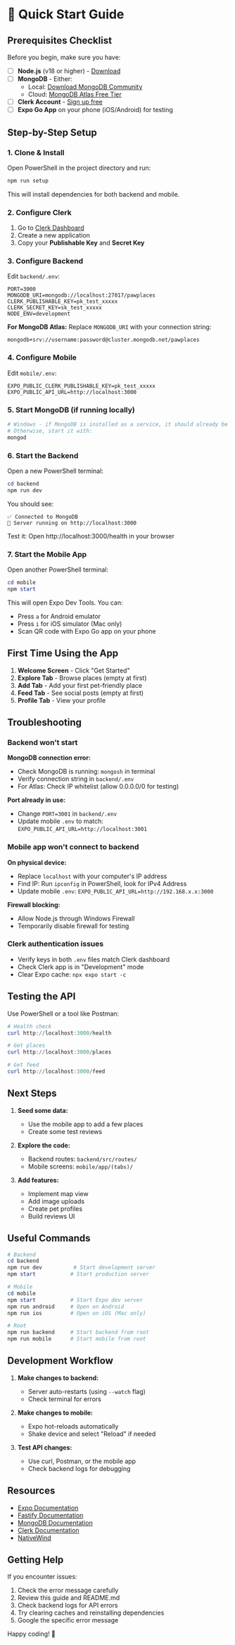 # 🚀 Quick Start Guide

## Prerequisites Checklist

Before you begin, make sure you have:

- [ ] **Node.js** (v18 or higher) - [Download](https://nodejs.org/)
- [ ] **MongoDB** - Either:
  - Local: [Download MongoDB Community](https://www.mongodb.com/try/download/community)
  - Cloud: [MongoDB Atlas Free Tier](https://www.mongodb.com/cloud/atlas/register)
- [ ] **Clerk Account** - [Sign up free](https://clerk.com/)
- [ ] **Expo Go App** on your phone (iOS/Android) for testing

## Step-by-Step Setup

### 1. Clone & Install

Open PowerShell in the project directory and run:

```powershell
npm run setup
```

This will install dependencies for both backend and mobile.

### 2. Configure Clerk

1. Go to [Clerk Dashboard](https://dashboard.clerk.com/)
2. Create a new application
3. Copy your **Publishable Key** and **Secret Key**

### 3. Configure Backend

Edit `backend/.env`:

```env
PORT=3000
MONGODB_URI=mongodb://localhost:27017/pawplaces
CLERK_PUBLISHABLE_KEY=pk_test_xxxxx
CLERK_SECRET_KEY=sk_test_xxxxx
NODE_ENV=development
```

**For MongoDB Atlas:**
Replace `MONGODB_URI` with your connection string:
```
mongodb+srv://username:password@cluster.mongodb.net/pawplaces
```

### 4. Configure Mobile

Edit `mobile/.env`:

```env
EXPO_PUBLIC_CLERK_PUBLISHABLE_KEY=pk_test_xxxxx
EXPO_PUBLIC_API_URL=http://localhost:3000
```

### 5. Start MongoDB (if running locally)

```powershell
# Windows - if MongoDB is installed as a service, it should already be running
# Otherwise, start it with:
mongod
```

### 6. Start the Backend

Open a new PowerShell terminal:

```powershell
cd backend
npm run dev
```

You should see:
```
✅ Connected to MongoDB
🚀 Server running on http://localhost:3000
```

Test it: Open http://localhost:3000/health in your browser

### 7. Start the Mobile App

Open another PowerShell terminal:

```powershell
cd mobile
npm start
```

This will open Expo Dev Tools. You can:
- Press `a` for Android emulator
- Press `i` for iOS simulator (Mac only)
- Scan QR code with Expo Go app on your phone

## First Time Using the App

1. **Welcome Screen** - Click "Get Started"
2. **Explore Tab** - Browse places (empty at first)
3. **Add Tab** - Add your first pet-friendly place
4. **Feed Tab** - See social posts (empty at first)
5. **Profile Tab** - View your profile

## Troubleshooting

### Backend won't start

**MongoDB connection error:**
- Check MongoDB is running: `mongosh` in terminal
- Verify connection string in `backend/.env`
- For Atlas: Check IP whitelist (allow 0.0.0.0/0 for testing)

**Port already in use:**
- Change `PORT=3001` in `backend/.env`
- Update mobile `.env` to match: `EXPO_PUBLIC_API_URL=http://localhost:3001`

### Mobile app won't connect to backend

**On physical device:**
- Replace `localhost` with your computer's IP address
- Find IP: Run `ipconfig` in PowerShell, look for IPv4 Address
- Update mobile `.env`: `EXPO_PUBLIC_API_URL=http://192.168.x.x:3000`

**Firewall blocking:**
- Allow Node.js through Windows Firewall
- Temporarily disable firewall for testing

### Clerk authentication issues

- Verify keys in both `.env` files match Clerk dashboard
- Check Clerk app is in "Development" mode
- Clear Expo cache: `npx expo start -c`

## Testing the API

Use PowerShell or a tool like Postman:

```powershell
# Health check
curl http://localhost:3000/health

# Get places
curl http://localhost:3000/places

# Get feed
curl http://localhost:3000/feed
```

## Next Steps

1. **Seed some data:**
   - Use the mobile app to add a few places
   - Create some test reviews
   
2. **Explore the code:**
   - Backend routes: `backend/src/routes/`
   - Mobile screens: `mobile/app/(tabs)/`

3. **Add features:**
   - Implement map view
   - Add image uploads
   - Create pet profiles
   - Build reviews UI

## Useful Commands

```powershell
# Backend
cd backend
npm run dev          # Start development server
npm start           # Start production server

# Mobile
cd mobile
npm start           # Start Expo dev server
npm run android     # Open on Android
npm run ios         # Open on iOS (Mac only)

# Root
npm run backend     # Start backend from root
npm run mobile      # Start mobile from root
```

## Development Workflow

1. **Make changes to backend:**
   - Server auto-restarts (using `--watch` flag)
   - Check terminal for errors

2. **Make changes to mobile:**
   - Expo hot-reloads automatically
   - Shake device and select "Reload" if needed

3. **Test API changes:**
   - Use curl, Postman, or the mobile app
   - Check backend logs for debugging

## Resources

- [Expo Documentation](https://docs.expo.dev/)
- [Fastify Documentation](https://www.fastify.io/)
- [MongoDB Documentation](https://docs.mongodb.com/)
- [Clerk Documentation](https://clerk.com/docs)
- [NativeWind](https://www.nativewind.dev/)

## Getting Help

If you encounter issues:

1. Check the error message carefully
2. Review this guide and README.md
3. Check backend logs for API errors
4. Try clearing caches and reinstalling dependencies
5. Google the specific error message

Happy coding! 🐾
